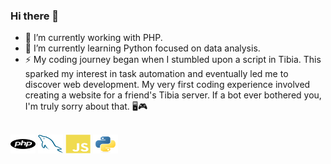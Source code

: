 ### Hi there 👋

- 🔭 I’m currently working with PHP.
- 🌱 I’m currently learning Python focused on data analysis.
- ⚡ My coding journey began when I stumbled upon a script in Tibia. This sparked my interest in task automation and eventually led me to discover web development. My very first coding experience involved creating a website for a friend's Tibia server. If a bot ever bothered you, I'm truly sorry about that. 🖥️🎮

<div style="display: inline_block"><br>
  <img align="center" alt="Rafa-PHP" height="30" width="40" src="https://raw.githubusercontent.com/devicons/devicon/master/icons/php/php-plain.svg">
  <img align="center" alt="Rafa-SQL" height="30" width="40" src="https://raw.githubusercontent.com/devicons/devicon/master/icons/mysql/mysql-original.svg">
  <img align="center" alt="Rafa-JavaScript" height="30" width="40" src="https://raw.githubusercontent.com/devicons/devicon/master/icons/javascript/javascript-plain.svg">
  <img align="center" alt="Rafa-Python" height="30" width="40" src="https://raw.githubusercontent.com/devicons/devicon/master/icons/python/python-original.svg">
</div>

